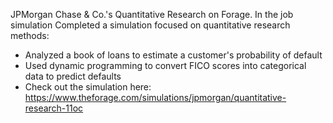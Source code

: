 JPMorgan Chase & Co.'s Quantitative Research on Forage. 
In the job simulation Completed a simulation focused on quantitative research methods:
- Analyzed a book of loans to estimate a customer's probability of default
- Used dynamic programming to convert FICO scores into categorical data to predict defaults
- Check out the simulation here: https://www.theforage.com/simulations/jpmorgan/quantitative-research-11oc
